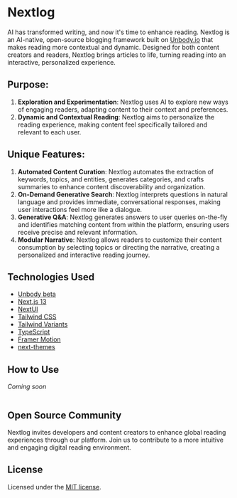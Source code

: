 # Nextlog

AI has transformed writing, and now it's time to enhance reading. Nextlog is an AI-native, open-source blogging framework built on [Unbody.io](Unbody.io) that makes reading more contextual and dynamic. Designed for both content creators and readers, Nextlog brings articles to life, turning reading into an interactive, personalized experience.

## Purpose:
1. **Exploration and Experimentation**: Nextlog uses AI to explore new ways of engaging readers, adapting content to their context and preferences.
2. **Dynamic and Contextual Reading**: Nextlog aims to personalize the reading experience, making content feel specifically tailored and relevant to each user.

## Unique Features:
1. **Automated Content Curation**: Nextlog automates the extraction of keywords, topics, and entities, generates categories, and crafts summaries to enhance content discoverability and organization.
2. **On-Demand Generative Search**: Nextlog interprets questions in natural language and provides immediate, conversational responses, making user interactions feel more like a dialogue.
3. **Generative Q&A**: Nextlog generates answers to user queries on-the-fly and identifies matching content from within the platform, ensuring users receive precise and relevant information.
4. **Modular Narrative**: Nextlog allows readers to customize their content consumption by selecting topics or directing the narrative, creating a personalized and interactive reading journey.

## Technologies Used
- [Unbody beta](https://unbody.io)
- [Next.js 13](https://nextjs.org/docs/getting-started)
- [NextUI](https://nextui.org)
- [Tailwind CSS](https://tailwindcss.com)
- [Tailwind Variants](https://tailwind-variants.org)
- [TypeScript](https://www.typescriptlang.org)
- [Framer Motion](https://www.framer.com/motion)
- [next-themes](https://github.com/pacocoursey/next-themes)

## How to Use
*Coming soon*
```bash

```

## Open Source Community
Nextlog invites developers and content creators to enhance global reading experiences through our platform. Join us to contribute to a more intuitive and engaging digital reading environment.

## License

Licensed under the [MIT license](https://github.com/nextui-org/next-pages-template/blob/main/LICENSE).
